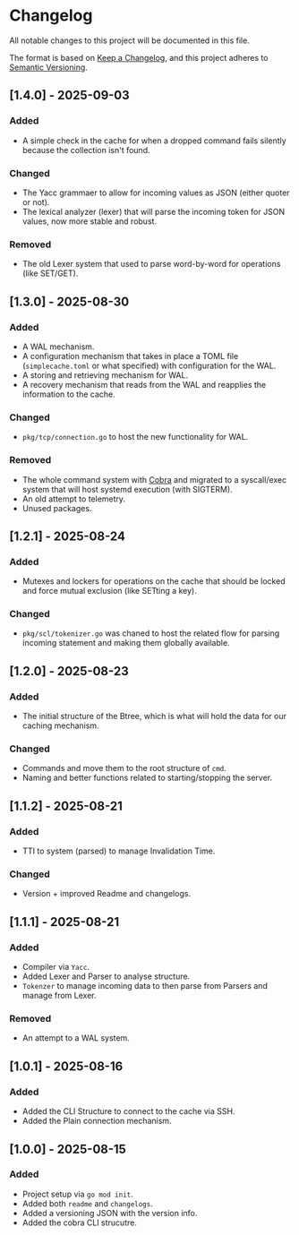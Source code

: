 # Changelog

All notable changes to this project will be documented in this file.

The format is based on [Keep a Changelog](https://keepachangelog.com/en/1.1.0/),
and this project adheres to [Semantic Versioning](https://semver.org/spec/v2.0.0.html).



## [1.4.0] - 2025-09-03

### Added

- A simple check in the cache for when a dropped command fails silently because the collection isn't found.

### Changed

- The Yacc grammaer to allow for incoming values as JSON (either quoter or not).
- The lexical analyzer (lexer) that will parse the incoming token for JSON values, now more stable and robust.

### Removed

- The old Lexer system that used to parse word-by-word for operations (like SET/GET).


## [1.3.0] - 2025-08-30

### Added

- A WAL mechanism.
- A configuration mechanism that takes in place a TOML file (`simplecache.toml` or what specified) with configuration for the WAL.
- A storing and retrieving mechanism for WAL.
- A recovery mechanism that reads from the WAL and reapplies the information to the cache.

### Changed

- `pkg/tcp/connection.go` to host the new functionality for WAL.

### Removed

- The whole command system with [Cobra](github.com/spf13/cobra) and migrated to a syscall/exec system that will host systemd execution (with SIGTERM).
- An old attempt to telemetry.
- Unused packages.


## [1.2.1] - 2025-08-24

### Added

- Mutexes and lockers for operations on the cache that should be locked and force mutual exclusion (like SETting a key).

### Changed

- `pkg/scl/tokenizer.go` was chaned to host the related flow for parsing incoming statement and making them globally available.


## [1.2.0] - 2025-08-23

### Added

- The initial structure of the Btree, which is what will hold the data for our caching mechanism.

### Changed

- Commands and move them to the root structure of `cmd`.
- Naming and better functions related to starting/stopping the server.


## [1.1.2] - 2025-08-21

### Added

- TTI to system (parsed) to manage Invalidation Time.

### Changed

- Version + improved Readme and changelogs.


## [1.1.1] - 2025-08-21

### Added

- Compiler via `Yacc`.
- Added Lexer and Parser to analyse structure.
- `Tokenzer` to manage incoming data to then parse from Parsers and manage from Lexer.

### Removed

- An attempt to a WAL system.


## [1.0.1] - 2025-08-16

### Added

- Added the CLI Structure to connect to the cache via SSH.
- Added the Plain connection mechanism.


## [1.0.0] - 2025-08-15

### Added

- Project setup via `go mod init`.
- Added both `readme` and `changelogs`.
- Added a versioning JSON with the version info.
- Added the cobra CLI strucutre.